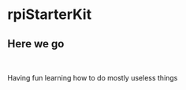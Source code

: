 # rpiStarterKit

<h2>Here we go</h2>
<br>
<p>Having fun learning how to do mostly useless things</p>
